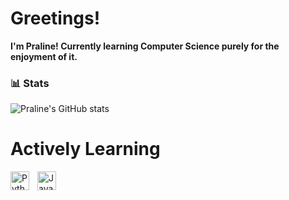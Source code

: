 # Greetings!

**I'm Praline! Currently learning Computer Science purely for the enjoyment of it.**


### 📊 Stats

![Praline's GitHub stats](https://streak-stats.demolab.com/?user=Pralineee&theme=radical)

<!-- ![GitHub Streak](https://streak-stats.demolab.com?user=Pralineee&theme=radical=radical&border_radius=4.5) -->

# Actively Learning

<img align="left" alt="Python" width="30px" style="padding-right:10px;" src="https://cdn.jsdelivr.net/gh/devicons/devicon/icons/python/python-plain.svg" />
<img align="left" alt="JavaScript" width="30px" style="padding-right:10px;" src="https://cdn.jsdelivr.net/gh/devicons/devicon/icons/javascript/javascript-plain.svg" />
